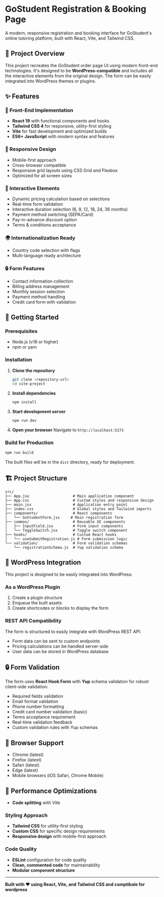# GoStudent Registration & Booking Page

A modern, responsive registration and booking interface for GoStudent's online tutoring platform, built with React, Vite, and Tailwind CSS.

## 🎯 Project Overview

This project recreates the GoStudent order page UI using modern front-end technologies. It's designed to be **WordPress-compatible** and includes all the interactive elements from the original design. The form can be easily integrated into WordPress themes or plugins.

## ✨ Features

### 🎨 Front-End Implementation
- **React 19** with functional components and hooks
- **Tailwind CSS 4** for responsive, utility-first styling
- **Vite** for fast development and optimized builds
- **ES6+ JavaScript** with modern syntax and features

### 📱 Responsive Design
- Mobile-first approach
- Cross-browser compatible
- Responsive grid layouts using CSS Grid and Flexbox
- Optimized for all screen sizes

### 🔧 Interactive Elements
- Dynamic pricing calculation based on selections
- Real-time form validation
- Interactive duration selection (6, 9, 12, 18, 24, 36 months)
- Payment method switching (SEPA/Card)
- Pay-in-advance discount option
- Terms & conditions acceptance

### 🌍 Internationalization Ready
- Country code selection with flags
- Multi-language ready architecture

### 🔒 Form Features
- Contact information collection
- Billing address management
- Monthly session selection
- Payment method handling
- Credit card form with validation

## 🚀 Getting Started

### Prerequisites
- Node.js (v18 or higher)
- npm or yarn

### Installation

1. **Clone the repository**
   ```bash
   git clone <repository-url>
   cd vite-project
   ```

2. **Install dependencies**
   ```bash
   npm install
   ```

3. **Start development server**
   ```bash
   npm run dev
   ```

4. **Open your browser**
   Navigate to `http://localhost:5173`

### Build for Production

```bash
npm run build
```

The built files will be in the `dist` directory, ready for deployment.

## 🏗️ Project Structure

```
src/
├── App.jsx                    # Main application component
├── App.css                    # Custom styles and responsive design
├── main.jsx                   # Application entry point
├── index.css                  # Global styles and Tailwind imports
├── components/                # React components
│   └── GoStudentForm.jsx     # Main registration form
├── common/                    # Reusable UI components
│   ├── InputField.jsx         # Form input components
│   └── ToggleSwitch.jsx       # Toggle switch component
├── hooks/                     # Custom React hooks
│   └── useSubmitRegistration.js # Form submission logic
└── validation/                # Form validation schemas
    └── registrationSchema.js  # Yup validation schema
```


## 🔧 WordPress Integration

This project is designed to be easily integrated into WordPress:

### As a WordPress Plugin
1. Create a plugin structure
2. Enqueue the built assets
3. Create shortcodes or blocks to display the form

### REST API Compatibility
The form is structured to easily integrate with WordPress REST API:
- Form data can be sent to custom endpoints
- Pricing calculations can be handled server-side
- User data can be stored in WordPress database


## 🔒 Form Validation

The form uses **React Hook Form** with **Yup** schema validation for robust client-side validation:

- Required fields validation
- Email format validation  
- Phone number formatting
- Credit card number validation (basic)
- Terms acceptance requirement
- Real-time validation feedback
- Custom validation rules with Yup schemas

## 🎯 Browser Support

- Chrome (latest)
- Firefox (latest)
- Safari (latest)
- Edge (latest)
- Mobile browsers (iOS Safari, Chrome Mobile)

## 🚀 Performance Optimizations

- **Code splitting** with Vite

### Styling Approach
- **Tailwind CSS** for utility-first styling
- **Custom CSS** for specific design requirements
- **Responsive design** with mobile-first approach

### Code Quality
- **ESLint** configuration for code quality
- **Clean, commented code** for maintainability
- **Modular component structure**

---

**Built with ❤️ using React, Vite, and Tailwind CSS and comptibale for wordpress**
